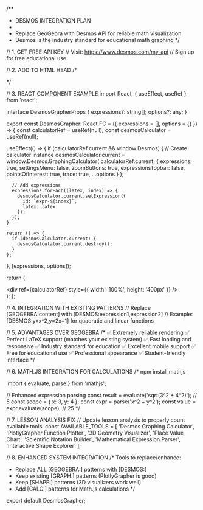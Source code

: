 /**
 * DESMOS INTEGRATION PLAN
 * 
 * Replace GeoGebra with Desmos API for reliable math visualization
 * Desmos is the industry standard for educational math graphing
 */

// 1. GET FREE API KEY
// Visit: https://www.desmos.com/my-api
// Sign up for free educational use

// 2. ADD TO HTML HEAD
/*
<script src="https://www.desmos.com/api/v1.11/calculator.js?apiKey=YOUR_API_KEY_HERE"></script>
*/

// 3. REACT COMPONENT EXAMPLE
import React, { useEffect, useRef } from 'react';

interface DesmosGrapherProps {
  expressions?: string[];
  options?: any;
}

export const DesmosGrapher: React.FC<DesmosGrapherProps> = ({ 
  expressions = [], 
  options = {} 
}) => {
  const calculatorRef = useRef<HTMLDivElement>(null);
  const desmosCalculator = useRef<any>(null);

  useEffect(() => {
    if (calculatorRef.current && window.Desmos) {
      // Create calculator instance
      desmosCalculator.current = window.Desmos.GraphingCalculator(
        calculatorRef.current,
        {
          expressions: true,
          settingsMenu: false,
          zoomButtons: true,
          expressionsTopbar: false,
          pointsOfInterest: true,
          trace: true,
          ...options
        }
      );

      // Add expressions
      expressions.forEach((latex, index) => {
        desmosCalculator.current.setExpression({
          id: `expr-${index}`,
          latex: latex
        });
      });
    }

    return () => {
      if (desmosCalculator.current) {
        desmosCalculator.current.destroy();
      }
    };
  }, [expressions, options]);

  return (
    <div className="desmos-container">
      <div 
        ref={calculatorRef}
        style={{ width: '100%', height: '400px' }}
      />
    </div>
  );
};

// 4. INTEGRATION WITH EXISTING PATTERNS
// Replace [GEOGEBRA:content] with [DESMOS:expression1,expression2]
// Example: [DESMOS:y=x^2,y=2x+1] for quadratic and linear functions

// 5. ADVANTAGES OVER GEOGEBRA
/*
✅ Extremely reliable rendering
✅ Perfect LaTeX support (matches your existing system)
✅ Fast loading and responsive
✅ Industry standard for education
✅ Excellent mobile support
✅ Free for educational use
✅ Professional appearance
✅ Student-friendly interface
*/

// 6. MATH.JS INTEGRATION FOR CALCULATIONS
/*
npm install mathjs

import { evaluate, parse } from 'mathjs';

// Enhanced expression parsing
const result = evaluate('sqrt(3^2 + 4^2)'); // 5
const scope = { x: 3, y: 4 };
const expr = parse('x^2 + y^2');
const value = expr.evaluate(scope); // 25
*/

// 7. LESSON ANALYSIS FIX
// Update lesson analysis to properly count available tools:
const AVAILABLE_TOOLS = [
  'Desmos Graphing Calculator',
  'PlotlyGrapher Function Plotter', 
  '3D Geometry Visualizer',
  'Place Value Chart',
  'Scientific Notation Builder',
  'Mathematical Expression Parser',
  'Interactive Shape Explorer'
];

// 8. ENHANCED SYSTEM INTEGRATION
/*
Tools to replace/enhance:
- Replace ALL [GEOGEBRA:] patterns with [DESMOS:]
- Keep existing [GRAPH:] patterns (PlotlyGrapher is good)
- Keep [SHAPE:] patterns (3D visualizers work well)
- Add [CALC:] patterns for Math.js calculations
*/

export default DesmosGrapher;
